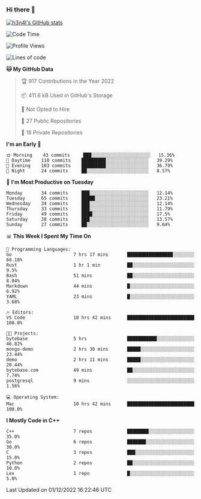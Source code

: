 ### Hi there 👋

[![h3n4l's GitHub stats](https://github-readme-stats.vercel.app/api?username=h3n4l&count_private=true&show_icons=true&theme=radical)](https://github.com/h3n4l/github-readme-stats)

<!--START_SECTION:waka-->
![Code Time](http://img.shields.io/badge/Code%20Time-781%20hrs%2043%20mins-blue)

![Profile Views](http://img.shields.io/badge/Profile%20Views-0-blue)

![Lines of code](https://img.shields.io/badge/From%20Hello%20World%20I%27ve%20Written-44%20Thousand%20lines%20of%20code-blue)

**🐱 My GitHub Data** 

> 🏆 917 Contributions in the Year 2022
 > 
> 📦 411.6 kB Used in GitHub's Storage 
 > 
> 🚫 Not Opted to Hire
 > 
> 📜 27 Public Repositories 
 > 
> 🔑 18 Private Repositories  
 > 
**I'm an Early 🐤** 

```text
🌞 Morning    43 commits     ███░░░░░░░░░░░░░░░░░░░░░░   15.36% 
🌆 Daytime    110 commits    █████████░░░░░░░░░░░░░░░░   39.29% 
🌃 Evening    103 commits    █████████░░░░░░░░░░░░░░░░   36.79% 
🌙 Night      24 commits     ██░░░░░░░░░░░░░░░░░░░░░░░   8.57%

```
📅 **I'm Most Productive on Tuesday** 

```text
Monday       34 commits     ███░░░░░░░░░░░░░░░░░░░░░░   12.14% 
Tuesday      65 commits     █████░░░░░░░░░░░░░░░░░░░░   23.21% 
Wednesday    34 commits     ███░░░░░░░░░░░░░░░░░░░░░░   12.14% 
Thursday     33 commits     ███░░░░░░░░░░░░░░░░░░░░░░   11.79% 
Friday       49 commits     ████░░░░░░░░░░░░░░░░░░░░░   17.5% 
Saturday     38 commits     ███░░░░░░░░░░░░░░░░░░░░░░   13.57% 
Sunday       27 commits     ██░░░░░░░░░░░░░░░░░░░░░░░   9.64%

```


📊 **This Week I Spent My Time On** 

```text
💬 Programming Languages: 
Go                       7 hrs 17 mins       █████████████████░░░░░░░░   68.18% 
Rust                     1 hr 1 min          ██░░░░░░░░░░░░░░░░░░░░░░░   9.5% 
Bash                     51 mins             ██░░░░░░░░░░░░░░░░░░░░░░░   8.04% 
Markdown                 44 mins             █░░░░░░░░░░░░░░░░░░░░░░░░   6.92% 
YAML                     23 mins             █░░░░░░░░░░░░░░░░░░░░░░░░   3.68%

🔥 Editors: 
VS Code                  10 hrs 42 mins      █████████████████████████   100.0%

🐱‍💻 Projects: 
bytebase                 5 hrs               ███████████░░░░░░░░░░░░░░   46.82% 
mongo-demo               2 hrs 30 mins       █████░░░░░░░░░░░░░░░░░░░░   23.44% 
demo                     2 hrs 11 mins       █████░░░░░░░░░░░░░░░░░░░░   20.44% 
bytebase.com             49 mins             ██░░░░░░░░░░░░░░░░░░░░░░░   7.74% 
postgresql               9 mins              ░░░░░░░░░░░░░░░░░░░░░░░░░   1.56%

💻 Operating System: 
Mac                      10 hrs 42 mins      █████████████████████████   100.0%

```

**I Mostly Code in C++** 

```text
C++                      7 repos             ████████░░░░░░░░░░░░░░░░░   35.0% 
Go                       6 repos             ███████░░░░░░░░░░░░░░░░░░   30.0% 
C                        3 repos             ███░░░░░░░░░░░░░░░░░░░░░░   15.0% 
Python                   2 repos             ██░░░░░░░░░░░░░░░░░░░░░░░   10.0% 
Lex                      1 repo              █░░░░░░░░░░░░░░░░░░░░░░░░   5.0%

```



 Last Updated on 01/12/2022 16:22:46 UTC
<!--END_SECTION:waka-->

